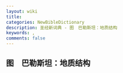 ```yaml
---
layout: wiki
title: 
categories: NewBibleDictionary
description: 圣经新词典 - 图　巴勒斯坦：地质结构
keywords: , 
comments: false
---
```


## 图　巴勒斯坦：地质结构












